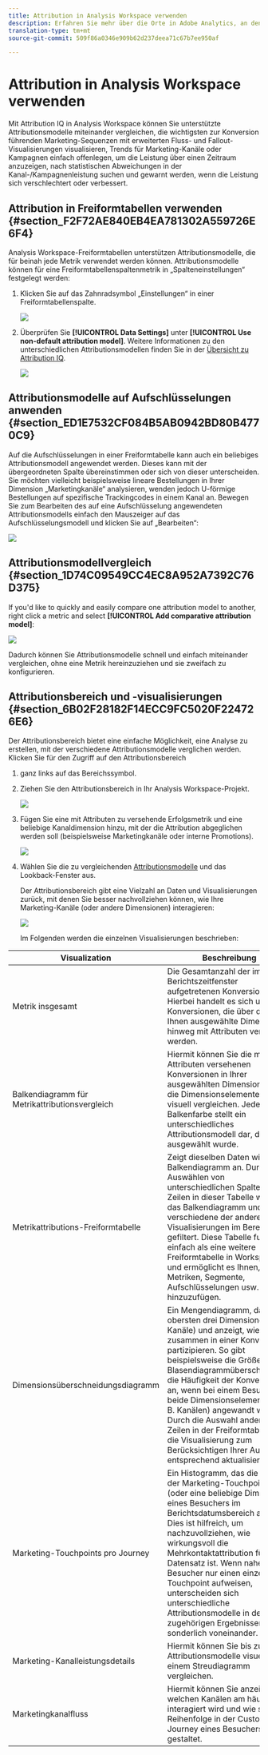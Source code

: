```yaml
---
title: Attribution in Analysis Workspace verwenden
description: Erfahren Sie mehr über die Orte in Adobe Analytics, an denen Sie die Zuordnung verwenden können.
translation-type: tm+mt
source-git-commit: 509f86a0346e909b62d237deea71c67b7ee950af

---
```



# Attribution in Analysis Workspace verwenden

Mit Attribution IQ in Analysis Workspace können Sie unterstützte Attributionsmodelle miteinander vergleichen, die wichtigsten zur Konversion führenden Marketing-Sequenzen mit erweiterten Fluss- und Fallout-Visualisierungen visualisieren, Trends für Marketing-Kanäle oder Kampagnen einfach offenlegen, um die Leistung über einen Zeitraum anzuzeigen, nach statistischen Abweichungen in der Kanal-/Kampagnenleistung suchen und gewarnt werden, wenn die Leistung sich verschlechtert oder verbessert.

## Attribution in Freiformtabellen verwenden {#section_F2F72AE840EB4EA781302A559726E6F4}

Analysis Workspace-Freiformtabellen unterstützen Attributionsmodelle, die für beinah jede Metrik verwendet werden können. Attributionsmodelle können für eine Freiformtabellenspaltenmetrik in „Spalteneinstellungen“ festgelegt werden:

1. Klicken Sie auf das Zahnradsymbol „Einstellungen“ in einer Freiformtabellenspalte.

   ![](assets/Column_Settings.png)

1. Überprüfen Sie **[!UICONTROL Data Settings]** unter **[!UICONTROL Use non-default attribution model]**. Weitere Informationen zu den unterschiedlichen Attributionsmodellen finden Sie in der [Übersicht zu Attribution IQ](attribution.md).

   ![](assets/Attribution_Model_Selection.png)

## Attributionsmodelle auf Aufschlüsselungen anwenden {#section_ED1E7532CF084B5AB0942BD80B4770C9}

Auf die Aufschlüsselungen in einer Freiformtabelle kann auch ein beliebiges Attributionsmodell angewendet werden. Dieses kann mit der übergeordneten Spalte übereinstimmen oder sich von dieser unterscheiden. Sie möchten vielleicht beispielsweise lineare Bestellungen in Ihrer Dimension „Marketingkanäle“ analysieren, wenden jedoch U-förmige Bestellungen auf spezifische Trackingcodes in einem Kanal an. Bewegen Sie zum Bearbeiten des auf eine Aufschlüsselung angewendeten Attributionsmodells einfach den Mauszeiger auf das Aufschlüsselungsmodell und klicken Sie auf „Bearbeiten“:

![](assets/breakdown_settings.png)

## Attributionsmodellvergleich {#section_1D74C09549CC4EC8A952A7392C76D375}

If you&#39;d like to quickly and easily compare one attribution model to another, right click a metric and select **[!UICONTROL Add comparative attribution model]**:

![](assets/Comparative_Attribution_Model.png)

Dadurch können Sie Attributionsmodelle schnell und einfach miteinander vergleichen, ohne eine Metrik hereinzuziehen und sie zweifach zu konfigurieren.

## Attributionsbereich und -visualisierungen {#section_6B02F28182F14ECC9FC5020F224726E6}

Der Attributionsbereich bietet eine einfache Möglichkeit, eine Analyse zu erstellen, mit der verschiedene Attributionsmodelle verglichen werden. Klicken Sie für den Zugriff auf den Attributionsbereich

1. ganz links auf das Bereichssymbol.
1. Ziehen Sie den Attributionsbereich in Ihr Analysis Workspace-Projekt.

   ![](assets/Attribution_Panel_1.png)

1. Fügen Sie eine mit Attributen zu versehende Erfolgsmetrik und eine beliebige Kanaldimension hinzu, mit der die Attribution abgeglichen werden soll (beispielsweise Marketingkanäle oder interne Promotions).

   ![](assets/attribution_panel2.png)

1. Wählen Sie die zu vergleichenden [Attributionsmodelle](attribution.md) und das Lookback-Fenster aus.

   Der Attributionsbereich gibt eine Vielzahl an Daten und Visualisierungen zurück, mit denen Sie besser nachvollziehen können, wie Ihre Marketing-Kanäle (oder andere Dimensionen) interagieren:

   ![](assets/attr_panel_vizs.png)

   Im Folgenden werden die einzelnen Visualisierungen beschrieben:

| Visualization | Beschreibung |
|--- |--- |
| Metrik insgesamt | Die Gesamtanzahl der im Berichtszeitfenster aufgetretenen Konversionen. Hierbei handelt es sich um die Konversionen, die über die von Ihnen ausgewählte Dimension hinweg mit Attributen versehen werden. |
| Balkendiagramm für Metrikattributionsvergleich | Hiermit können Sie die mit Attributen versehenen Konversionen in Ihrer ausgewählten Dimension über die Dimensionselemente hinweg visuell vergleichen. Jede Balkenfarbe stellt ein unterschiedliches Attributionsmodell dar, das ausgewählt wurde. |
| Metrikattributions-Freiformtabelle | Zeigt dieselben Daten wie das Balkendiagramm an. Durch das Auswählen von unterschiedlichen Spalten oder Zeilen in dieser Tabelle werden das Balkendiagramm und verschiedene der anderen Visualisierungen im Bereich gefiltert. Diese Tabelle fungiert einfach als eine weitere Freiformtabelle in Workspace und ermöglicht es Ihnen, Metriken, Segmente, Aufschlüsselungen usw. hinzuzufügen. |
| Dimensionsüberschneidungsdiagramm | Ein Mengendiagramm, das die obersten drei Dimensionen (z. B. Kanäle) und anzeigt, wie oft sie zusammen in einer Konversion partizipieren. So gibt beispielsweise die Größe der Blasendiagrammüberschneidung die Häufigkeit der Konversionen an, wenn bei einem Besucher beide Dimensionselemenente (z. B. Kanälen) angewandt wurden. Durch die Auswahl anderer Zeilen in der Freiformtabelle wird die Visualisierung zum Berücksichtigen Ihrer Auswahl entsprechend aktualisiert. |
| Marketing-Touchpoints pro Journey | Ein Histogramm, das die Anzahl der Marketing-Touchpoints (oder eine beliebige Dimension) eines Besuchers im Berichtsdatumsbereich angibt. Dies ist hilfreich, um nachzuvollziehen, wie wirkungsvoll die Mehrkontaktattribution für Ihren Datensatz ist. Wenn nahezu alle Besucher nur einen einzelnen Touchpoint aufweisen, unterscheiden sich unterschiedliche Attributionsmodelle in den zugehörigen Ergebnissen nicht sonderlich voneinander. |
| Marketing-Kanalleistungsdetails | Hiermit können Sie bis zu drei Attributionsmodelle visuell mit einem Streudiagramm vergleichen. |
| Marketingkanalfluss | Hiermit können Sie anzeigen, mit welchen Kanälen am häufigsten interagiert wird und wie sich die Reihenfolge in der Customer Journey eines Besuchers gestaltet. |
